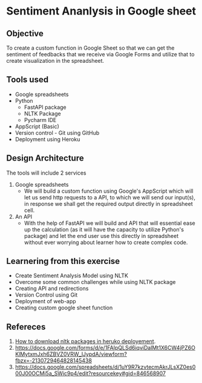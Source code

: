 # Sentiment Ananlysis in Google sheet

## Objective 
To create a custom function in Google Sheet so that we can get the sentiment of feedbacks that we receive via Google Forms
and utilize that to create visualization in the spreadsheet.

## Tools used
- Google spreadsheets
- Python
  - FastAPI package
  - NLTK Package
  - Pycharm IDE
- AppScript (Basic)
- Version control - Git using GitHub
- Deployment using Heroku

## Design Architecture
The tools will include 2 services
1. Google spreadsheets
   - We will build a custom function using Google's AppScript which will let us send http requests to a API, to which we will send our input(s), in response we shall get the required output directly in spreadsheet cell.
2. An API
   - With the help of FastAPI we will build and API that will essential ease up the calculation (as it will have the capacity to utilize Python's package) and let the end user use this directly in spreadsheet without ever worrying about learner how to create complex code.

## Learnering from this exercise
- Create Sentiment Analysis Model using NLTK
- Overcome some common challenges while using NLTK package
- Creating API and redirections
- Version Control using Git
- Deployment of web-app
- Creating custom google sheet function

## Refereces
1. [How to download nltk packages in heruko deployement](https://devcenter.heroku.com/articles/python-nltk).
2. https://docs.google.com/forms/d/e/1FAIpQLSd6iqviDaIMt1X6CW4jPZ6OKlMytxmJxh6ZBVZ0VRW_lJypdA/viewform?fbzx=-2130729464828145438
3. https://docs.google.com/spreadsheets/d/1uY9R7kzvtecmAkrJLsXZ0es000J00OCMi5a_SWic9p4/edit?resourcekey#gid=846568907